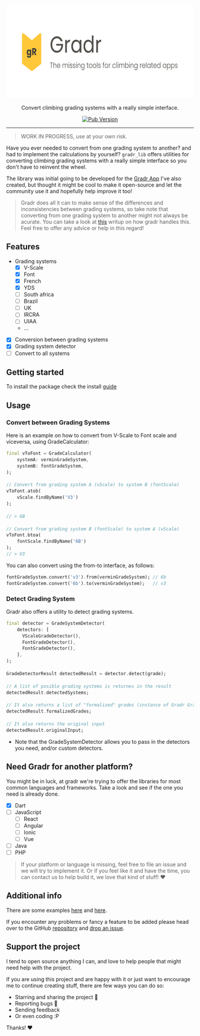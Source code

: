 <div align="center">
  
  <img src="https://github.com/gradr-dev/gradr_lib/blob/main/.github/media/banner.png" height="250">
  
  
  Convert climbing grading systems with a really simple interface.

  [![Pub Version](https://img.shields.io/pub/v/gradr_lib?style=flat-square)](https://pub.dev/packages/gradr_lib)
  
</div>

---

> WORK IN PROGRESS, use at your own risk.

Have you ever needed to convert from one grading system to another? and had to implement the calculations by yourself? `gradr_lib` offers utilities for converting climbing grading systems with a really simple interface so you don't have to reinvent the wheel.

The library was initial going to be developed for the [Gradr App]() I've also created, but thought it might be cool to make it open-source and let the community use it and hopefully help improve it too!

> Gradr does all it can to make sense of the differences and inconsistencies between grading systems, so take note that converting from one grading system to another might not always be acurate. 
> You can take a look at [this]() writup on how gradr handles this. Feel free to offer any advice or help in this regard!

## Features
* Grading systems
  * [x] V-Scale
  * [x] Font
  * [x] French
  * [x] YDS
  * [ ] South africa
  * [ ] Brazil
  * [ ] UK
  * [ ] IRCRA
  * [ ] UIAA
  * ...
* [x] Conversion between grading systems
* [x] Grading system detector
* [ ] Convert to all systems

## Getting started

To install the package check the install [guide](https://pub.dev/packages/gradr_lib/install)

## Usage

### Convert between Grading Systems
Here is an example on how to convert from V-Scale to Font scale and viceversa, using GradeCalculator:

```dart
final vToFont = GradeCalculator(
    systemA: verminGradeSystem,
    systemB: fontGradeSystem,
);

// Convert from grading system A (vScale) to system B (fontScale)
vToFont.atob(
    vScale.findByName('V3')
);

// > 6B

// Convert from grading system B (fontScale) to system A (vScale)
vToFont.btoa(
    fontScale.findByName('6B')
);
// > V3
```

You can also convert using the from-to interface, as follows:

```dart
fontGradeSystem.convert('v3').from(verminGradeSystem); // 6b
fontGradeSystem.convert('6b').to(verminGradeSystem);   // v3
```

### Detect Grading System
Gradr also offers a utility to detect grading systems. 
```dart
final detector = GradeSystemDetector(
    detectors: [
      VScaleGradeDetector(),
      FontGradeDetector(),
      FontGradeDetector(),
    ],
);

GradeDetectorResult detectedResult = detector.detect(grade);

// A list of posible grading systems is returnes in the result
detectedResult.detectedSystems;

// It also returns a list of "formalized" grades (instance of Gradr Grade class).
detectedResult.formalizedGrades;

// It also returns the original input
detectedResult.originalInput;
```
* Note that the GradeSystemDetector allows you to pass in the detectors you need, and/or custom detectors.  



## Need Gradr for another platform?

You might be in luck, at gradr we're trying to offer the libraries for most common languages and frameworks. Take a look and see if the one you need is already done. 
* [x] Dart
* [ ] JavaScript
  * [ ] React
  * [ ] Angular
  * [ ] Ionic
  * [ ] Vue
* [ ] Java
* [ ] PHP

> If your platform or language is missing, feel free to file an issue and we will try to implement it. Or if you feel like it and have the time, you can contact us to help build it, we love that kind of stuff! :heart:

## Additional info

There are some examples [here](https://github.com/nombrekeff/gradr_lib/tree/main/example) and [here](https://github.com/nombrekeff/gradr_lib/tree/main/test).

If you encounter any problems or fancy a feature to be added please head over to the GitHub [repository](https://github.com/nombrekeff/gradr_lib/) and [drop an issue](https://github.com/nombrekeff/gradr_lib/issues/new).

## Support the project

I tend to open source anything I can, and love to help people that might need help with the project. 

If you are using this project and are happy with it or just want to encourage me to continue creating stuff, there are few ways you can do so:

- Starring and sharing the project 🚀
- Reporting bugs 🐛
- Sending feedback
- Or even coding :P

Thanks! ❤️
